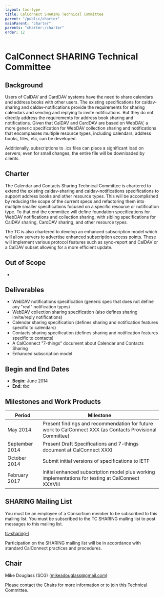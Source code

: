 ```yaml
---
layout: toc-type
title: CalConnect SHARING Technical Committee
parent: "/public/charter"
mainParent: "charter"
parents: "charter:/charter"
order: 12
---
```


# CalConnect SHARING Technical Committee

## Background

Users of CalDAV and CardDAV systems have the need to share calendars and address books with other users. The existing specifications for caldav-sharing and caldav-notifications provide the requirements for sharing calendars and sending and replying to invite notifications. But they do not directly address the requirements for address book sharing and notifications. Given that CalDAV and CardDAV are based on WebDAV, a more generic specification for WebDAV collection sharing and notifications that encompasses multiple resource types, including calendars, address books, files, etc, can be developed.

Additionally, subscriptions to .ics files can place a significant load on servers; even for small changes, the entire file will be downloaded by clients. 

## Charter

The Calendar and Contacts Sharing Technical Committee is chartered to extend the existing caldav-sharing and caldav-notifications specifications to support address books and other resource types. This will be accomplished by reducing the scope of the current specs and refactoring them into multiple smaller specifications focused on a specific resource or notification type. To that end the committee will define foundation specifications for WebDAV notifications and collection sharing, with sibling specifications for CalDAV sharing, CardDAV sharing, and other resource types.

The TC is also chartered to develop an enhanced subscription model which will allow servers to advertise enhanced subscription access points.  These will implement various protocol features such as sync-report and CalDAV or a CalDAV subset allowing for a more efficient update. 

## Out of Scope 

- 
 
## Deliverables

- WebDAV notifications specification (generic spec that does not define any "real" notification types)
- WebDAV collection sharing specification (also defines sharing invite/reply notifications)
- Calendar sharing specification (defines sharing and notification features specific to calendars)
- Contacts sharing specification (defines sharing and notification features specific to contacts)
- A CalConnect "7-things" document about Calendar and Contacts Sharing
- Enhanced subscription model

## Begin and End Dates

* **Begin:** June 2014
* **End:** tbd

## Milestones and Work Products

| Period | Milestone |
| --- | --- |
| May 2014 |	Present findings and recommendation for future work to CalConnect XXX (as Contacts Provisional Committee) |
| September 2014 |	Present Draft Specifications and 7-things document at CalConnect XXXI |
| October 2014 |	Submit initial versions of specifications to IETF |
| February 2017 |	Initial enhanced subscription model plus working implementations for testing at CalConnect XXXVIII |

## SHARING Mailing List

You must be an employee of a Consortium member to be subscribed to this mailing list.
You must be subscribed to the TC SHARING mailing list to post messages to this mailing list.

[tc-sharing-l](mailto:tc-sharing-l@lists.calconnect.org)

Participation on the SHARING mailing list will be in accordance with standard CalConnect practices and procedures.

## Chair 

Mike Douglass (SCG) ([mikeadouglass@gmail.com](mikeadouglass@gmail.com))

Please contact the Chairs for more information or to join this Technical Committee. 
